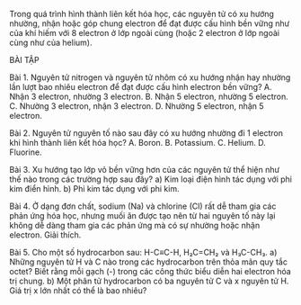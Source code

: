 Trong quá trình hình thành liên kết hóa học, các nguyên tử có xu hướng nhường, nhận hoặc góp chung electron để đạt được cấu hình bền vững như của khí hiếm với 8 electron ở lớp ngoài cùng (hoặc 2 electron ở lớp ngoài cùng như của helium).

BÀI TẬP

Bài 1. Nguyên tử nitrogen và nguyên tử nhôm có xu hướng nhận hay nhường lần lượt bao nhiêu electron để đạt được cấu hình electron bền vững?
A. Nhận 3 electron, nhường 3 electron.
B. Nhận 5 electron, nhường 5 electron.
C. Nhường 3 electron, nhận 3 electron.
D. Nhường 5 electron, nhận 5 electron.

Bài 2. Nguyên tử nguyên tố nào sau đây có xu hướng nhường đi 1 electron khi hình thành liên kết hóa học?
A. Boron.
B. Potassium.
C. Helium.
D. Fluorine.

Bài 3. Xu hướng tạo lớp vỏ bền vững hơn của các nguyên tử thể hiện như thế nào trong các trường hợp sau đây?
a) Kim loại điện hình tác dụng với phi kim điển hình.
b) Phi kim tác dụng với phi kim.

Bài 4. Ở dạng đơn chất, sodium (Na) và chlorine (Cl) rất dễ tham gia các phản ứng hóa học, nhưng muối ăn được tạo nên từ hai nguyên tố này lại không dễ dàng tham gia các phản ứng mà có sự nhường hoặc nhận electron. Giải thích.

Bài 5. Cho một số hydrocarbon sau: H-C≡C-H, H₂C=CH₂ và H₃C-CH₃.
a) Những nguyên tử H và C nào trong các hydrocarbon trên thỏa mãn quy tắc octet? Biết rằng mỗi gạch (-) trong các công thức biểu diễn hai electron hóa trị chung.
b) Một phân tử hydrocarbon có ba nguyên tử C và x nguyên tử H. Giá trị x lớn nhất có thể là bao nhiêu?